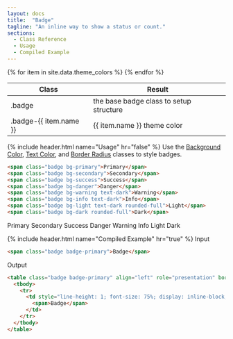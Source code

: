 ```yaml
---
layout: docs
title:  "Badge"
tagline: "An inline way to show a status or count."
sections:
  - Class Reference
  - Usage
  - Compiled Example
---
```

<a class="anchor" name="class-reference"></a>
<div class="table-utilities">
  <table class="table">
    <thead>
      <tr>
        <th>Class</th>
        <th>Result</th>
      </tr>
    </thead>
    <tbody>
      <tr><td class="class">.badge</td><td class="result">the base badge class to setup structure</td></tr>
      {% for item in site.data.theme_colors %}
        <tr><td class="class">.badge-{{ item.name }}</td><td class="result">{{ item.name }} theme color</td></tr>
      {% endfor %}
    </tbody>
  </table>
</div>


{% include header.html name="Usage" hr="false" %}
Use the [Background Color](/docs/background-color), [Text Color](/docs/text-color), and [Border Radius](/docs/border-radius) classes to style badges.

```html
<span class="badge bg-primary">Primary</span>
<span class="badge bg-secondary">Secondary</span>
<span class="badge bg-success">Success</span>
<span class="badge bg-danger">Danger</span>
<span class="badge bg-warning text-dark">Warning</span>
<span class="badge bg-info text-dark">Info</span>
<span class="badge bg-light text-dark rounded-full">Light</span>
<span class="badge bg-dark rounded-full">Dark</span>
```

<span class="badge bg-primary">Primary</span>
<span class="badge bg-secondary">Secondary</span>
<span class="badge bg-success">Success</span>
<span class="badge bg-danger">Danger</span>
<span class="badge bg-warning text-dark">Warning</span>
<span class="badge bg-info text-dark">Info</span>
<span class="badge bg-light text-dark rounded-pill">Light</span>
<span class="badge bg-dark rounded-pill">Dark</span>

{% include header.html name="Compiled Example" hr="true" %}
<span class="badge rounded-pill badge-input">Input</span>
```html
<span class="badge badge-primary">Badge</span>
```

<span class="badge rounded-pill badge-output">Output</span>
```html
<table class="badge badge-primary" align="left" role="presentation" border="0" cellpadding="0" cellspacing="0">
  <tbody>
    <tr>
      <td style="line-height: 1; font-size: 75%; display: inline-block; font-weight: 700; white-space: nowrap; border-radius: 4px; margin: 0; padding: 4px 6.4px;" align="center" valign="baseline">
        <span>Badge</span>
      </td>
    </tr>
  </tbody>
</table>
```

